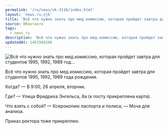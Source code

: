 ```yaml
---
permalink: '/ru/news/vk-3116/index.html'
layout: 'news.ru.njk'
title: 'Всё что нужно знать про мед.комиссию, которая пройдет завтра для студентов 1995, 1992, 1989 год…'
source: ВКонтакте
tags:
  - news_ru
description: 'Всё что нужно знать про мед.комиссию, которая пройдет завтра для студентов 1995, 1992, 1989 год…'
updatedAt: 1461568206
---
```

![Всё что нужно знать про мед.комиссию, которая пройдет завтра для студентов 1995, 1992, 1989 год…](https://sun9-28.userapi.com/impf/c631420/v631420484/2a824/GUrtB2sssac.jpg?size=1280x720&quality=96&proxy=1&sign=0644eaf620be98b8abe6478939c80259&c_uniq_tag=lTiDrg9Shahmxt2Y7ExGBgODyKEbEFdmWkErdArFJx8&type=album)

Всё что нужно знать про мед.комиссию, которая пройдет завтра для студентов 1995, 1992, 1989 года рождения.

Когда?
— В 9:00, 26 апреля, вторник.

Где?
— Улица Фридриха Энгельса, 8а (к посту прикреплена карта).

Что взять с собой?
— Ксерокопию паспорта и полиса;
— Моча для анализа.

Приказ ректора тоже прикреплен.
